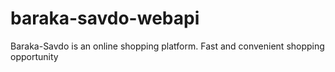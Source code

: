 # baraka-savdo-webapi
Baraka-Savdo is an online shopping platform. Fast and convenient shopping opportunity    
        
            
    
        


